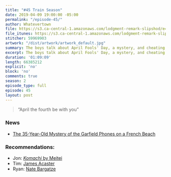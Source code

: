 ```yaml
---
title: "#45 Train Season"
date: 2019-04-09 19:00:00 -05:00
permalink: "/episode-45/"
author: Whatevertown
file: https://s3.ca-central-1.amazonaws.com/lodgment-remark-slipshod/e45.mp3
file_itunes: https://s3.ca-central-1.amazonaws.com/lodgment-remark-slipshod/e45.m4a
stitcher: 59969903
artwork: "/dist/artwork/artwork_default.jpg"
summary: The boys talk about April Fools' Day, a mystery, and cheating in school.
excerpt: The boys talk about April Fools' Day, a mystery, and cheating in school.
duration: '01:09:09'
length: 66385212
explicit: 'no'
block: 'no'
comments: true
season: 2
episode_type: full
episode: 45
layout: post
---
```


> “April the fourth be with you”

### News

- [The 35-Year-Old Mystery of the Garfield Phones on a French Beach](https://www.atlasobscura.com/articles/garfield-phone-beach)

### Recommendations:

- Jon: [*Komachi* by Meitei](https://metronrecords.bandcamp.com/album/komachi)
- Tim: [James Acaster](https://letterboxd.com/film/james-acaster-repertoire/)
- Ryan:  [Nate Bargatze](https://letterboxd.com/film/nate-bargatze-the-tennessee-kid/)
